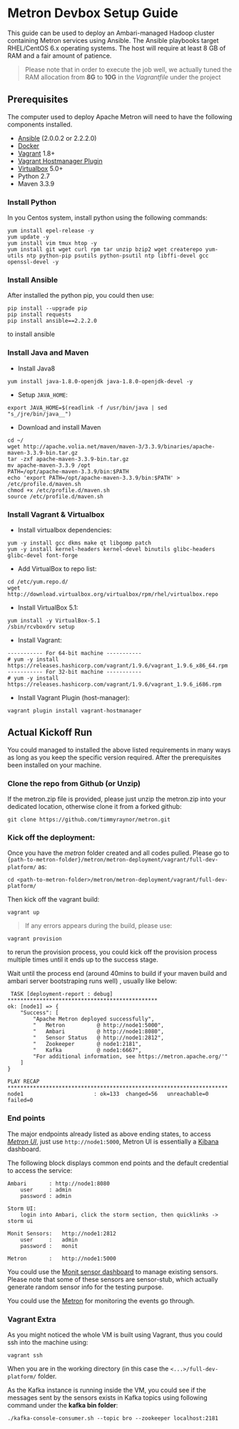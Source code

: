 # Metron Devbox Setup Guide
This guide can be used to deploy an Ambari-managed Hadoop cluster containing Metron services using Ansible. The Ansible playbooks target RHEL/CentOS 6.x operating systems. The host will require at least 8 GB of RAM and a fair amount of patience.

> Please note that in order to execute the job well, we actually tuned the RAM allocation from **8G** to **10G** in the *Vagrantfile* under the project

## Prerequisites

The computer used to deploy Apache Metron will need to have the following components installed.

 - [Ansible](https://github.com/ansible/ansible) (2.0.0.2 or 2.2.2.0)
 - [Docker](https://www.docker.com/community-edition)
 - [Vagrant](https://www.vagrantup.com) 1.8+
 - [Vagrant Hostmanager Plugin](https://github.com/devopsgroup-io/vagrant-hostmanager)
 - [Virtualbox](https://virtualbox.org) 5.0+
 - Python 2.7
 - Maven 3.3.9

### Install Python
In you Centos system, install python using the following commands:

```shell
yum install epel-release -y
yum update -y
yum install vim tmux htop -y
yum install git wget curl rpm tar unzip bzip2 wget createrepo yum-utils ntp python-pip psutils python-psutil ntp libffi-devel gcc openssl-devel -y
```

### Install Ansible
After installed the python pip, you could then use:

```Shell
pip install --upgrade pip
pip install requests
pip install ansible==2.2.2.0
```
to install ansible


### Install Java and Maven

* Install Java8

```Shell
yum install java-1.8.0-openjdk java-1.8.0-openjdk-devel -y

```
* Setup ```JAVA_HOME```:

```Shell
export JAVA_HOME=$(readlink -f /usr/bin/java | sed "s_/jre/bin/java__")
```
* Download and install Maven

```
cd ~/
wget http://apache.volia.net/maven/maven-3/3.3.9/binaries/apache-maven-3.3.9-bin.tar.gz
tar -zxf apache-maven-3.3.9-bin.tar.gz
mv apache-maven-3.3.9 /opt 
PATH=/opt/apache-maven-3.3.9/bin:$PATH
echo 'export PATH=/opt/apache-maven-3.3.9/bin:$PATH' > /etc/profile.d/maven.sh
chmod +x /etc/profile.d/maven.sh
source /etc/profile.d/maven.sh
```
### Install Vagrant & Virtualbox

* Install virtualbox dependencies:

```
yum -y install gcc dkms make qt libgomp patch 
yum -y install kernel-headers kernel-devel binutils glibc-headers glibc-devel font-forge
```
* Add VirtualBox to repo list:

```
cd /etc/yum.repo.d/
wget http://download.virtualbox.org/virtualbox/rpm/rhel/virtualbox.repo
```

* Install VirtualBox 5.1:

```
yum install -y VirtualBox-5.1
/sbin/rcvboxdrv setup
```

* Install Vagrant:

```
----------- For 64-bit machine -----------
# yum -y install https://releases.hashicorp.com/vagrant/1.9.6/vagrant_1.9.6_x86_64.rpm
----------- For 32-bit machine ----------- 
# yum -y install https://releases.hashicorp.com/vagrant/1.9.6/vagrant_1.9.6_i686.rpm
```

* Install Vagrant Plugin (host-manager):

```
vagrant plugin install vagrant-hostmanager
```

## Actual Kickoff Run

You could managed to installed the above listed requirements in many ways as long as you keep the specific version required. After the prerequisites been installed on your machine.

### Clone the repo from Github (or Unzip)

If the metron.zip file is provided, please just unzip the metron.zip into your dedicated location, otherwise clone it from a forked github:

```
git clone https://github.com/timmyraynor/metron.git
```


### Kick off the deployment:
Once you have the *metron* folder created and all codes pulled. Please go to `{path-to-metron-folder}/metron/metron-deployment/vagrant/full-dev-platform/` as:

```
cd <path-to-metron-folder>/metron/metron-deployment/vagrant/full-dev-platform/
```

Then kick off the vagrant build:

```
vagrant up
```

>If any errors appears during the build, please use:
```
vagrant provision
```
to rerun the provision process, you could kick off the provision process multiple times until it ends up to the success stage. 

Wait until the process end (around 40mins to build if your maven build and ambari server bootstraping runs well) , usually like below:

```
 TASK [deployment-report : debug] ***********************************************
ok: [node1] => {
    "Success": [
        "Apache Metron deployed successfully",
        "   Metron          @ http://node1:5000",
        "   Ambari          @ http://node1:8080",
        "   Sensor Status   @ http://node1:2812",
        "   Zookeeper       @ node1:2181",
        "   Kafka           @ node1:6667",
        "For additional information, see https://metron.apache.org/'"
    ]
}

PLAY RECAP *********************************************************************
node1                      : ok=133  changed=56   unreachable=0    failed=0
```

### End points

The major endpoints already listed as above ending states, to access [*Metron UI*](http://node1:5000), just use ```http://node1:5000```, Metron UI is essentially a [Kibana](https://www.elastic.co/products/kibana) dashboard.

The following block displays common end points and the default credential to access the service:

```
Ambari       : http://node1:8080       
    user     : admin
    password : admin

Storm UI:
    login into Ambari, click the storm section, then quicklinks -> storm ui
    
Monit Sensors:   http://node1:2812
    user     :   admin
    password :   monit
    
Metron       :   http://node1:5000
```

You could use the [Monit sensor dashboard](http://node1:2812) to manage existing sensors. Please note that some of these sensors are sensor-stub, which actually generate random sensor info for the testing purpose.

You could use the [Metron](http://node1:5000) for monitoring the events go through.

### Vagrant Extra

As you might noticed the whole VM is built using Vagrant, thus you could ssh into the machine using:

```
vagrant ssh
```

When you are in the working directory (in this case the `<...>/full-dev-platform/` folder.

As the Kafka instance is running inside the VM, you could see if the messages sent by the sensors exists in Kafka topics using following command under the **kafka bin folder**:

```
./kafka-console-consumer.sh --topic bro --zookeeper localhost:2181
```




